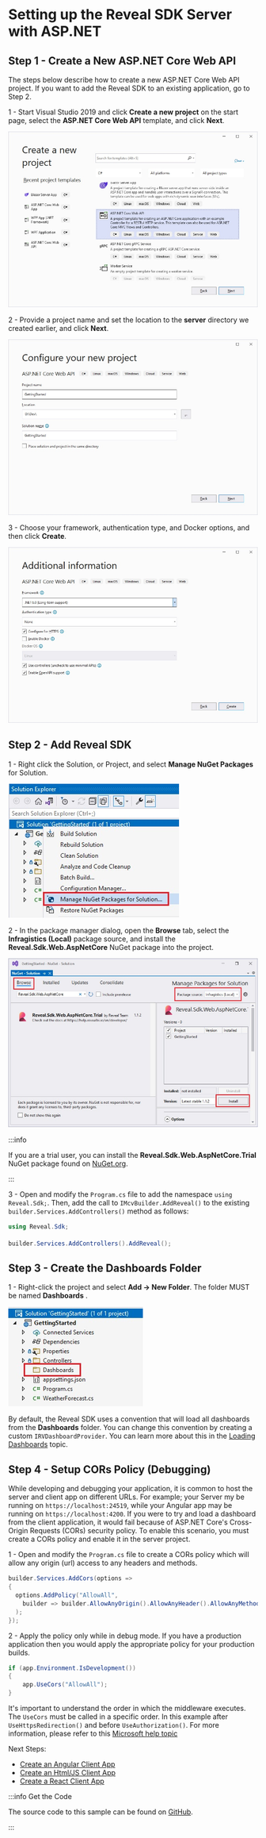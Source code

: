 # Setting up the Reveal SDK Server with ASP.NET

## Step 1 - Create a New ASP.NET Core Web API

The steps below describe how to create a new ASP.NET Core Web API project. If you want to add the Reveal SDK to an existing application, go to Step 2.

1 - Start Visual Studio 2019 and click **Create a new project** on the start page, select the **ASP.NET Core Web API** template, and click **Next**.

![](images/getting-started-angular-project.jpg)

2 - Provide a project name and set the location to the **server** directory we created earlier, and click **Next**.

![](images/getting-started-angular-name.jpg)

3 - Choose your framework, authentication type, and Docker options, and then click **Create**.

![](images/getting-started-angular-info.jpg)

## Step 2 - Add Reveal SDK

1 - Right click the Solution, or Project, and select **Manage NuGet Packages** for Solution.

![](images/getting-started-nuget-packages-manage.jpg)

2 - In the package manager dialog, open the **Browse** tab, select the **Infragistics (Local)** package source, and install the **Reveal.Sdk.Web.AspNetCore** NuGet package into the project.

![](images/getting-started-nuget-packages-install.jpg)

:::info

If you are a trial user, you can install the **Reveal.Sdk.Web.AspNetCore.Trial** NuGet package found on [NuGet.org](https://www.nuget.org/packages/Reveal.Sdk.Web.AspNetCore.Trial/).

:::

3 - Open and modify the `Program.cs` file to add the namespace `using Reveal.Sdk;`. Then, add the call to `IMcvBuilder.AddReveal()` to the existing `builder.Services.AddControllers()` method as follows:

```cs
using Reveal.Sdk;

builder.Services.AddControllers().AddReveal();
```

## Step 3 - Create the Dashboards Folder

1 - Right-click the project and select **Add -> New Folder**. The folder MUST be named **Dashboards** .

![](images/setting-up-server-create-dashboards-folder.jpg)

By default, the Reveal SDK uses a convention that will load all dashboards from the **Dashboards** folder. You can change this convention by creating a custom `IRVDashboardProvider`. You can learn more about this in the [Loading Dashboards](loading-dashboards.md) topic.


## Step 4 - Setup CORs Policy (Debugging)

While developing and debugging your application, it is common to host the server and client app on different URLs. For example; your Server my be running on `https://localhost:24519`, while your Angular app may be running on `https://localhost:4200`. If you were to try and load a dashboard from the client application, it would fail because of ASP.NET Core's Cross-Origin Requests (CORs) security policy. To enable this scenario, you must create a CORs policy and enable it in the server project.

1 - Open and modify the `Program.cs` file to create a CORs policy which will allow any origin (url) access to any headers and methods.

```cs
builder.Services.AddCors(options =>
{
  options.AddPolicy("AllowAll",
    builder => builder.AllowAnyOrigin().AllowAnyHeader().AllowAnyMethod()
  );
});
```

2 - Apply the policy only while in debug mode. If you have a production application then you would apply the appropriate policy for your production builds.

```cs
if (app.Environment.IsDevelopment())
{
    app.UseCors("AllowAll");
}
```

It's important to understand the order in which the middleware executes. The `UseCors` must be called in a specific order. In this example after `UseHttpsRedirection()` and before `UseAuthorization()`. For more information, please refer to this [Microsoft help topic](https://docs.microsoft.com/en-us/aspnet/core/security/cors?view=aspnetcore-6.0)

Next Steps:
- [Create an Angular Client App](getting-started-angular.md)
- [Create an Html/JS Client App](getting-started-javascript.md)
- [Create a React Client App](getting-started-react.md)

:::info Get the Code

The source code to this sample can be found on [GitHub](https://github.com/RevealBi/sdk-samples-javascript/tree/main/01-GettingStarted/server/aspnet).

:::